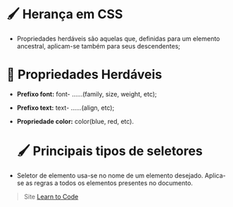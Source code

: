 # 🖌️ Herança em CSS

- Propriedades herdáveis são aquelas que, definidas para um elemento ancestral, aplicam-se também para seus descendentes;
# 📁 Propriedades Herdáveis
- **Prefixo font:** font- ......(family, size, weight, etc);
- **Prefixo text:** text- ......(align, etc);
- **Propriedade color:** color(blue, red, etc).

  # 🖌️ Principais tipos de seletores
- Seletor de elemento usa-se no nome de um elemento desejado. Aplica-se as regras a todos os elementos presentes no documento.
  
  

   
> Site <a href="https://www.w3schools.com/css/default.asp">Learn to Code</a>
